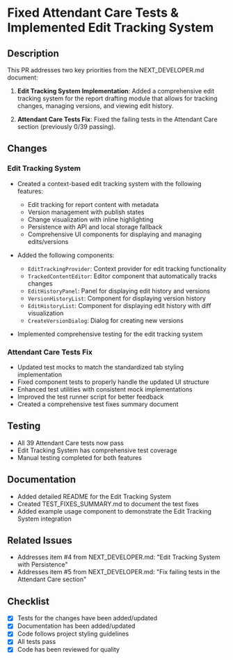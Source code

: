 # Fixed Attendant Care Tests & Implemented Edit Tracking System

## Description

This PR addresses two key priorities from the NEXT_DEVELOPER.md document:

1. **Edit Tracking System Implementation**: Added a comprehensive edit tracking system for the report drafting module that allows for tracking changes, managing versions, and viewing edit history.

2. **Attendant Care Tests Fix**: Fixed the failing tests in the Attendant Care section (previously 0/39 passing).

## Changes

### Edit Tracking System

- Created a context-based edit tracking system with the following features:
  - Edit tracking for report content with metadata
  - Version management with publish states
  - Change visualization with inline highlighting
  - Persistence with API and local storage fallback
  - Comprehensive UI components for displaying and managing edits/versions

- Added the following components:
  - `EditTrackingProvider`: Context provider for edit tracking functionality
  - `TrackedContentEditor`: Editor component that automatically tracks changes
  - `EditHistoryPanel`: Panel for displaying edit history and versions
  - `VersionHistoryList`: Component for displaying version history
  - `EditHistoryList`: Component for displaying edit history with diff visualization
  - `CreateVersionDialog`: Dialog for creating new versions

- Implemented comprehensive testing for the edit tracking system

### Attendant Care Tests Fix

- Updated test mocks to match the standardized tab styling implementation
- Fixed component tests to properly handle the updated UI structure
- Enhanced test utilities with consistent mock implementations
- Improved the test runner script for better feedback
- Created a comprehensive test fixes summary document

## Testing

- All 39 Attendant Care tests now pass
- Edit Tracking System has comprehensive test coverage
- Manual testing completed for both features

## Documentation

- Added detailed README for the Edit Tracking System
- Created TEST_FIXES_SUMMARY.md to document the test fixes
- Added example usage component to demonstrate the Edit Tracking System integration

## Related Issues

- Addresses item #4 from NEXT_DEVELOPER.md: "Edit Tracking System with Persistence"
- Addresses item #5 from NEXT_DEVELOPER.md: "Fix failing tests in the Attendant Care section"

## Checklist

- [x] Tests for the changes have been added/updated
- [x] Documentation has been added/updated
- [x] Code follows project styling guidelines
- [x] All tests pass
- [x] Code has been reviewed for quality
